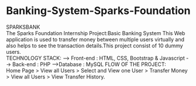 # Banking-System-Sparks-Foundation
SPARKSBANK  
The Sparks Foundation Internship Project:Basic Banking System This Web application is used to transfer money between multiple users virtually 
and also helps to see the transaction details.This project consist of 10 dummy users.  
TECHNOLOGY STACK:  --> Front-end : HTML, CSS, Bootstrap &amp; Javascript  --> 
Back-end : PHP  -->Database : MySQL  FLOW OF THE PROJECT:  
Home Page > View all Users > Select and View one User > Transfer Money >  View all Users > View Transfer History.


